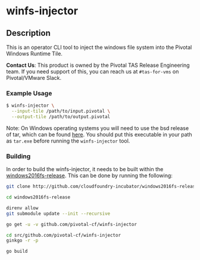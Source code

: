 # winfs-injector

## Description
This is an operator CLI tool to inject the windows file system into the Pivotal
Windows Runtime Tile.

**Contact Us**: This product is owned by the Pivotal TAS Release Engineering team. If you need support of this, you can reach us at `#tas-for-vms` on Pivotal/VMware Slack.

### Example Usage
```bash
$ winfs-injector \
  --input-tile /path/to/input.pivotal \
  --output-tile /path/to/output.pivotal
```

Note: On Windows operating systems you will need to use the bsd release of tar, which can be found [here](https://s3.amazonaws.com/bosh-windows-dependencies/tar-1503683828.exe). You should put this executable in your path as `tar.exe` before running the `winfs-injector` tool.

### Building

In order to build the winfs-injector, it needs to be built within the
[windows2016fs-release](https://github.com/cloudfoundry-incubator/windows2016fs-release).
This can be done by running the following:

```bash
git clone http://github.com/cloudfoundry-incubator/windows2016fs-release

cd windows2016fs-release

direnv allow
git submodule update --init --recursive

go get -u -v github.com/pivotal-cf/winfs-injector

cd src/github.com/pivotal-cf/winfs-injector
ginkgo -r -p

go build
```
